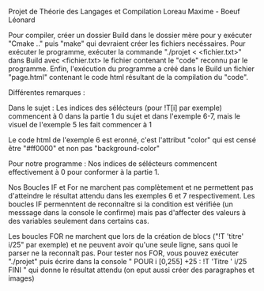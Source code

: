 Projet de Théorie des Langages et Compilation
Loreau Maxime - Boeuf Léonard

Pour compiler, créer un dossier Build dans le dossier mère pour y exécuter "Cmake .." puis "make" qui devraient créer les fichiers necéssaires.
Pour exécuter le programme, exécuter la commande "./projet < <fichier.txt>" dans Build avec <fichier.txt> le fichier contenant le "code" reconnu par le programme.
Enfin, l'exécution du programme a créé dans le Build un fichier "page.html" contenant le code html résultant de la compilation du "code".

Différentes remarques :


Dans le sujet :
Les indices des sélécteurs (pour !T[i] par exemple) commencent à 0 dans la partie 1 du sujet et dans l'exemple 6-7, mais le visuel de l'exemple 5 les fait commencer à 1

Le code html de l'exemple 6 est eronné, c'est l'attribut "color" qui est censé être "#ff0000" et non pas "background-color"

Pour notre programme :
Nos indices de sélécteurs commencent effectivement à 0 pour conformer à la partie 1.

Nos Boucles IF et For ne marchent pas complètement et ne permettent pas d'atteindre le résultat attendu dans les exemples 6  et 7 respectivement.
Les boucles IF permenntent de reconnaître si la condition est vérifiée (un messsage dans la console le confirme) mais pas d'affecter des valeurs à des variables seulement dans certains cas.

Les boucles FOR ne marchent que lors de la création de blocs ("!T 'titre' i/25" par exemple) et ne peuvent avoir qu'une seule ligne, sans quoi le parser ne la reconnaît pas.
Pour tester nos FOR, vous pouvez exécuter "./projet" puis écrire dans la console
"
POUR i [0,255] +25 :
!T 'Titre ' i/25
FINI
"
qui donne le résultat attendu (on eput aussi créer des paragraphes et images)


